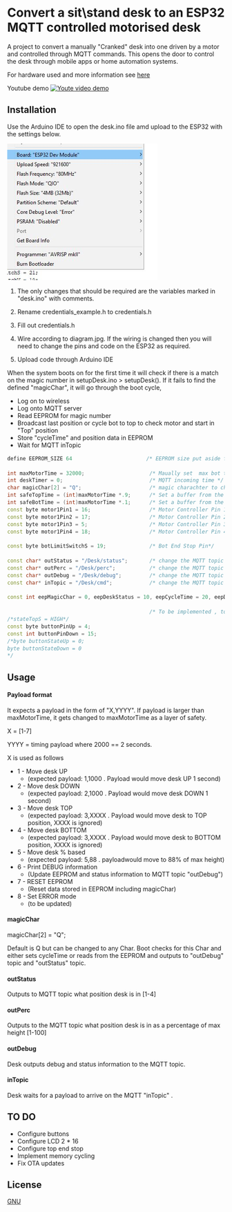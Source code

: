 # Convert a sit\stand desk to an ESP32 MQTT controlled motorised desk

A project to convert a manually "Cranked" desk into one driven by a motor and controlled through MQTT commands. This opens the door to control the desk through mobile apps or home automation systems.

For hardware used and more information see [here](https://talha.me/2019/02/11/adding-a-motor-and-mqtt-control-to-a-sit-stand-desk/)

Youtube demo
[![Youte video demo](https://img.youtube.com/vi/RYZCJe3wubs/maxresdefault.jpg)](https://www.youtube.com/watch?v=RYZCJe3wubs "Youtube video Demo")

## Installation

Use the Arduino IDE to open the desk.ino file amd upload to the ESP32 with the settings below.

![ESP32 Settings](ide.jpg)

1. The only changes that should be required are the variables marked in "desk.ino" with comments.

2. Rename credentials_example.h to credentials.h 

3. Fill out credentials.h

4. Wire according to diagram.jpg. If the wiring is changed then you will need to change the pins and code on the ESP32 as required.

5. Upload code through Arduino IDE


When the system boots on for the first time it will check if there is a match on the magic number in setupDesk.ino > setupDesk(). If it fails to find the defined "magicChar",  it will go through the boot cycle, 


* Log on to wireless
* Log onto MQTT server
* Read EEPROM for magic number
* Broadcast last position or cycle bot to top to check motor and start in "Top" position
* Store "cycleTime" and position data in EEPROM
* Wait for MQTT inTopic


```C++
define EEPROM_SIZE 64                        /* EEPROM size put aside for ESP32, adjust if you add any additional EEPROM storage paramaters*/ 

int maxMotorTime = 32000;                     /* Maually set  max bot to top cycle time for safety. Set as millis, 1000 = 1 sec*/
int deskTimer = 0;                            /* MQTT incoming time */
char magicChar[2] = "Q";                      /* magic charachter to check if EEPROM numbers have been stored before last shutdown, can be change to any character of your choice*/
int safeTopTime = (int)maxMotorTime *.9;      /* Set a buffer from the top - default 10%*/
int safeBotTime = (int)maxMotorTime *.1;      /* Set a buffer from the bot  - default 10%*/
const byte motor1Pin1 = 16;                   /* Motor Controller Pin 1*/
const byte motor1Pin2 = 17;                   /* Motor Controller Pin 2*/
const byte motor1Pin3 = 5;                    /* Motor Controller Pin 3*/
const byte motor1Pin4 = 18;                   /* Motor Controller Pin 4*/

const byte botLimitSwitchS = 19;              /* Bot End Stop Pin*/ 

const char* outStatus = "/Desk/status";       /* change the MQTT topic for updating the status Topic which is 3 for top and 4 for bot, 1\2 up\down */
const char* outPerc = "/Desk/perc";           /* change the MQTT topic for updating the status percentage */
const char* outDebug = "/Desk/debug";         /* change the MQTT topic for updating the debug information */
const char* inTopic = "/Desk/cmd";            /* change the MQTT topic for updating the commands to the desk through MQTT*/

const int eepMagicChar = 0, eepDeskStatus = 10, eepCycleTime = 20, eepDeskPosinMilli = 30, eepDeskPosP = 40; /* Eeprom memory storage locations */
                                              
                                              /* To be implemented , top endstop, button controls */
/*stateTopS = HIGH*/
const byte buttonPinUp = 4; 
const int buttonPinDown = 15; 
/*byte buttonStateUp = 0;   
byte buttonStateDown = 0
*/
```


## Usage
#### Payload format 
It expects a payload in the form of "X,YYYY". If payload is larger than maxMotorTime, it gets changed to maxMotorTime as a layer of safety.

X = [1-7]
 
YYYY  = timing payload where 2000 == 2 seconds.


X is used as follows
* 1 - Move desk UP
  * (expected payload: 1,1000 . Payload would move desk UP 1 second)
* 2 - Move desk DOWN
  * (expected payload: 2,1000 . Payload would move desk DOWN 1 second)
* 3 - Move desk TOP
  * (expected payload: 3,XXXX . Payload would move desk to TOP position, XXXX is ignored)
* 4 - Move desk BOTTOM
  * (expected payload: 3,XXXX . Payload would move desk to BOTTOM position, XXXX is ignored)
* 5 - Move desk % based 
  * (expected payload: 5,88 . payloadwould move to 88% of max height)
* 6 - Print DEBUG information
  * (Update EEPROM and status information to MQTT topic "outDebug")
* 7 - RESET EEPROM
  * (Reset data stored in EEPROM including magicChar)
* 8 - Set ERROR mode
  * (to be updated)

#### magicChar
magicChar[2] = "Q"; 

Default is Q but can be changed to any Char. Boot checks for this Char and either sets cycleTime or reads from the EEPROM and outputs to "outDebug" topic and "outStatus" topic.

#### outStatus
Outputs to MQTT topic what position desk is in [1-4]

#### outPerc
Outputs to the MQTT topic what position desk is in as a percentage of max height [1-100]

#### outDebug
Desk outputs debug and status information to the MQTT topic. 

#### inTopic
Desk waits for a payload to arrive on the MQTT "inTopic" . 


## TO DO
* Configure buttons
* Configure LCD 2 * 16 
* Configure top end stop
* Implement memory cycling 
* Fix OTA updates

## License
[GNU](https://www.gnu.org/licenses/gpl-3.0.en.html)
